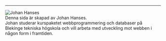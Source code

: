 <hr>
<div class="byline">
    <div><img src="img/johan.jpg" alt="Johan Hanses" class="byline-img"/></div>
    <div class="byline-text">
    Denna sida är skapad av Johan Hanses.<br> Johan studerar kurspaketet webbprogrammering och databaser på Blekinge tekniska högskola och vill arbeta med utveckling mot webben i någon form i framtiden.
    </div>
</div>
